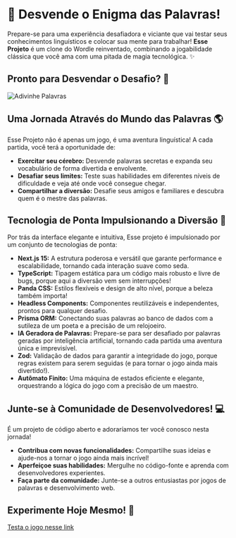 # 🧠 Desvende o Enigma das Palavras! 

Prepare-se para uma experiência desafiadora e viciante que vai testar seus conhecimentos linguísticos e colocar sua mente para trabalhar! **Esse Projeto** é um clone do Wordle reinventado, combinando a jogabilidade clássica que você ama com uma pitada de magia tecnológica. ✨

## Pronto para Desvendar o Desafio? 🤔

![Adivinhe Palavras](https://ik.imagekit.io/91phxemhf/Captura%20de%20tela%202024-10-23%20174216.png?updatedAt=1729716154471)

## Uma Jornada Através do Mundo das Palavras 🌎

Esse Projeto não é apenas um jogo, é uma aventura linguística! A cada partida, você terá a oportunidade de:

* **Exercitar seu cérebro:** Desvende palavras secretas e expanda seu vocabulário de forma divertida e envolvente.
* **Desafiar seus limites:**  Teste suas habilidades em diferentes níveis de dificuldade e veja até onde você consegue chegar.
* **Compartilhar a diversão:** Desafie seus amigos e familiares e descubra quem é o mestre das palavras.

## Tecnologia de Ponta Impulsionando a Diversão 🚀

Por trás da interface elegante e intuitiva, Esse projeto é impulsionado por um conjunto de tecnologias de ponta:

* **Next.js 15:**  A estrutura poderosa e versátil que garante performance e escalabilidade, tornando cada interação suave como seda.
* **TypeScript:** Tipagem estática para um código mais robusto e livre de bugs, porque aqui a diversão vem sem interrupções! 
* **Panda CSS:** Estilos flexíveis e design de alto nível, porque a beleza também importa!
* **Headless Components:**  Componentes reutilizáveis e independentes, prontos para qualquer desafio.
* **Prisma ORM:** Conectando suas palavras ao banco de dados com a sutileza de um poeta e a precisão de um relojoeiro.
* **IA Geradora de Palavras:** Prepare-se para ser desafiado por palavras geradas por inteligência artificial, tornando cada partida uma aventura única e imprevisível.
* **Zod:** Validação de dados para garantir a integridade do jogo, porque regras existem para serem seguidas (e para tornar o jogo ainda mais divertido!).
* **Autômato Finito:** Uma máquina de estados eficiente e elegante, orquestrando a lógica do jogo com a precisão de um maestro.

## Junte-se à Comunidade de Desenvolvedores! 💻

É um projeto de código aberto e adoraríamos ter você conosco nesta jornada! 

* **Contribua com novas funcionalidades:**  Compartilhe suas ideias e ajude-nos a tornar o jogo ainda mais incrível!
* **Aperfeiçoe suas habilidades:** Mergulhe no código-fonte e aprenda com desenvolvedores experientes.
* **Faça parte da comunidade:** Junte-se a outros entusiastas por jogos de palavras e desenvolvimento web.

## Experimente Hoje Mesmo! 🎉

[Testa o jogo nesse link](https://guess-word-blush.vercel.app/)